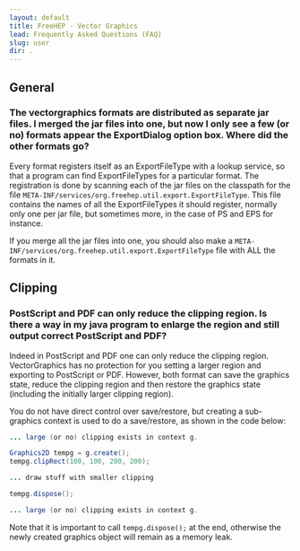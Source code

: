 ```yaml
---
layout: default
title: FreeHEP - Vector Graphics
lead: Frequently Asked Questions (FAQ)
slug: user
dir: .
---
```

## General
      
### The vectorgraphics formats are distributed as separate jar files. I merged the jar files into one, but now I only see a few (or no) formats appear the ExportDialog option box. Where did the other formats go? ###

Every format registers itself as an ExportFileType with a lookup service, so that 
        a program can find ExportFileTypes for a particular format.
	The registration is done by scanning each of the jar files on the
	classpath for the file `META-INF/services/org.freehep.util.export.ExportFileType`.
	This file contains the names of all the ExportFileTypes it should
	register, normally only one per jar file, but sometimes more, in the case of 
	PS and EPS for instance.
	
If you merge all the jar files into one, you should also make 
        a `META-INF/services/org.freehep.util.export.ExportFileType` file with
        ALL the formats in it.


## Clipping

### PostScript and PDF can only reduce the clipping region. Is there a way in my java program to enlarge the region and still output correct PostScript and PDF? ###

Indeed in PostScript and PDF one can only reduce the clipping region.
	VectorGraphics has no protection for you setting a larger region and exporting
	to PostScript or PDF. However, both format can save the graphics state, reduce
	the clipping region and then restore the graphics state (including the initially
	larger clipping region).
        
You do not have direct control over save/restore, but creating a 
	sub-graphics context is used to do a save/restore, as shown in the code below:

```Java
... large (or no) clipping exists in context g.

Graphics2D tempg = g.create();
tempg.clipRect(100, 100, 200, 200);

... draw stuff with smaller clipping

tempg.dispose();

... large (or no) clipping exists in context g.
```
        
Note that it is important to call `tempg.dispose();` at the end, otherwise the 
	newly created graphics object will remain as a memory leak.

